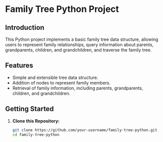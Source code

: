 # Family Tree Python Project

## Introduction

This Python project implements a basic family tree data structure, allowing users to represent family relationships, query information about parents, grandparents, children, and grandchildren, and traverse the family tree.

## Features

- Simple and extensible tree data structure.
- Addition of nodes to represent family members.
- Retrieval of family information, including parents, grandparents, children, and grandchildren.

## Getting Started

1. **Clone this Repository:**
   ```bash
   git clone https://github.com/your-username/family-tree-python.git
   cd family-tree-python
